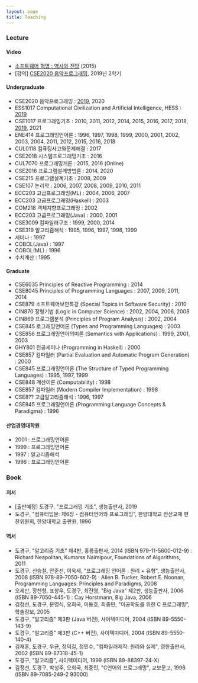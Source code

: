 ```yaml
---
layout: page
title: Teaching
---
```


### Lecture

#### Video
- [소프트웨어 혁명 : 역사와 전망](https://youtu.be/PrEs7Fbwflk) (2015)
- [강의] [CSE2020 음악프로그래밍](https://doggzone.github.io/cse2020/), 2019년 2학기
#### Undergraduate
- CSE2020 음악프로그래밍 : [2019](https://doggzone.github.io/cse2020/), 2020
- ESS1017 Computational Civilization and Artificial Intelligence, HESS : [2019](https://doggzone.github.io/CCAI/)
- CSE1017 프로그래밍기초 : 2010, 2011, 2012, 2014, 2015, 2016, 2017, 2018, [2019](https://doggzone.github.io/cse1017/), 2021
- ENE414 프로그래밍언어론 : 1996, 1997, 1998, 1999, 2000, 2001, 2002, 2003, 2004, 2011, 2012, 2015, 2016, 2018
- CUL0118 컴퓨팅사고와문제해결 : 2017
- CSE2018 시스템프로그래밍기초 : 2016
- CUL7070 프로그래밍개론 : 2015, 2016 (Online)
- CSE2016 프로그램설계방법론 : 2014, 2020
- CSE215 프로그램설계기초 : 2008, 2009
- CSE107 논리학 : 2006, 2007, 2008, 2009, 2010, 2011
- ECC203 고급프로그래밍(ML) : 2004, 2006, 2007
- ECC203 고급프로그래밍(Haskell) : 2003
- COM218 객체지향프로그래밍 : 2002
- ECC203 고급프로그래밍(Java) : 2000, 2001
- CSE3009 컴파일러구조 : 1999, 2000, 2014
- CSE319 알고리즘해석 : 1995, 1996, 1997, 1998, 1999
- 세미나 : 1997
- COBOL(Java) : 1997
- COBOL(ML) : 1996
- 수치계산 : 1995

#### Graduate
- CSE6035 Principles of Reactive Programming : 2014
- CSE8045 Principles of Programming Languages : 2007, 2009, 2011, 2014
- CSE879 소프트웨어보안특강 (Special Topics in Software Security) : 2010
- CIN870 정형기법 (Logic in Computer Science) : 2002, 2004, 2006, 2008
- CIN869 프로그램분석 (Principles of Program Analysis) : 2002, 2004
- CSE845 로그래밍언어론 (Types and Programming Languages) : 2003
- CSE856 프로그래밍언어의미론 (Semantics with Applications) : 1999, 2001, 2003
- GHY801 전공세미나 (Programming in Haskell) : 2000
- CSE857 컴파일러 (Partial Evaluation and Automatic Program Generation) : 2000
- CSE845 프로그래밍언어론 (The Structure of Typed Programming Languages) : 1995, 1997, 1999
- CSE848 계산이론 (Computability) : 1998
- CSE857 컴파일러 (Modern Compiler Implementation) : 1998
- CSE8?? 고급알고리즘해석 : 1996, 1997
- CSE845 프로그래밍언어론 (Programming Language Concepts & Paradigms) : 1996

#### 산업경영대학원
- 2001 : 프로그래밍언어론
- 1999 : 프로그래밍언어론
- 1997 : 알고리즘해석
- 1996 : 프로그래밍언어론

### Book

#### 저서
- [출판예정] 도경구, "프로그래밍 기초", 생능출판사, 2019
- 도경구, "컴퓨터입문: 제6장 - 컴퓨터언어와 프로그래밍", 한양대학교 전산교재 편찬위원회, 한양대학교 출판원, 1996

#### 역서
- 도경구, "알고리즘 기초" 제4판, 홍릉출판사, 2014
(ISBN 979-11-5600-012-9) : Richard Neapolitan, Kumarss Naimipour, Foundations of Algorithms, 2011
- 도경구, 신승철, 안준선, 이욱세, "프로그래밍 언어론 : 원리 + 유형", 생능출판사, 2008 (ISBN 978-89-7050-602-9) : Allen B. Tucker, Robert E. Noonan, Programming Languages: Principles and Paradigms, 2008
- 오세만, 장천형, 표창우, 도경구, 최진영, "Big Java" 제2판, 생능출판사, 2006 (ISBN 89-7050-445-1) : Cay Horstmann, Big Java, 2006
- 김정선, 도경구, 문영식, 오희국, 이동호, 최중민, "이공학도를 위한 C 프로그래밍", 학술정보, 2005
- 도경구, "알고리즘" 제3판 (Java 버전), 사이텍미디어, 2004 (ISBN 89-5550-143-9)
- 도경구, "알고리즘" 제3판 (C++ 버전), 사이텍미디어, 2004 (ISBN 89-5550-140-4)
- 김재훈, 도경구, 우균, 정덕길, 정민수, "컴파일러제작: 원리와 실제", 영한출판사, 2002 (ISBN 89-87318-45-1)
- 도경구, "알고리즘", 사이텍미디어, 1999 (ISBN 89-88397-24-X)
- 김정선, 도경구, 박성주, 오희국, 최중민, "C언어와 프로그래밍", 교보문고, 1998 (ISBN 89-7085-249-2 93000)
